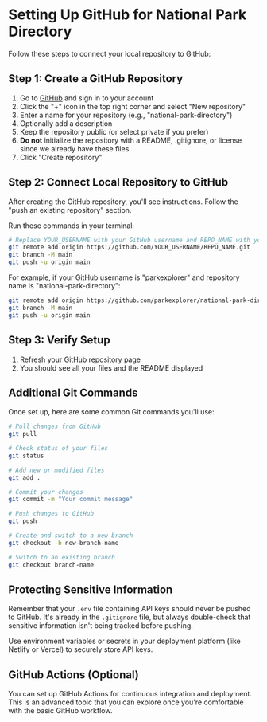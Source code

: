 # Setting Up GitHub for National Park Directory

Follow these steps to connect your local repository to GitHub:

## Step 1: Create a GitHub Repository

1. Go to [GitHub](https://github.com/) and sign in to your account
2. Click the "+" icon in the top right corner and select "New repository"
3. Enter a name for your repository (e.g., "national-park-directory")
4. Optionally add a description
5. Keep the repository public (or select private if you prefer)
6. **Do not** initialize the repository with a README, .gitignore, or license since we already have these files
7. Click "Create repository"

## Step 2: Connect Local Repository to GitHub

After creating the GitHub repository, you'll see instructions. Follow the "push an existing repository" section.

Run these commands in your terminal:

```bash
# Replace YOUR_USERNAME with your GitHub username and REPO_NAME with your repository name
git remote add origin https://github.com/YOUR_USERNAME/REPO_NAME.git
git branch -M main
git push -u origin main
```

For example, if your GitHub username is "parkexplorer" and repository name is "national-park-directory":

```bash
git remote add origin https://github.com/parkexplorer/national-park-directory.git
git branch -M main
git push -u origin main
```

## Step 3: Verify Setup

1. Refresh your GitHub repository page
2. You should see all your files and the README displayed

## Additional Git Commands

Once set up, here are some common Git commands you'll use:

```bash
# Pull changes from GitHub
git pull

# Check status of your files
git status

# Add new or modified files
git add .

# Commit your changes
git commit -m "Your commit message"

# Push changes to GitHub
git push

# Create and switch to a new branch
git checkout -b new-branch-name

# Switch to an existing branch
git checkout branch-name
```

## Protecting Sensitive Information

Remember that your `.env` file containing API keys should never be pushed to GitHub. It's already in the `.gitignore` file, but always double-check that sensitive information isn't being tracked before pushing.

Use environment variables or secrets in your deployment platform (like Netlify or Vercel) to securely store API keys.

## GitHub Actions (Optional)

You can set up GitHub Actions for continuous integration and deployment. This is an advanced topic that you can explore once you're comfortable with the basic GitHub workflow. 
